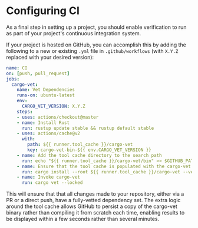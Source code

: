 # Configuring CI

As a final step in setting up a project, you should enable verification to run
as part of your project's continuous integration system.

If your project is hosted on GitHub, you can accomplish this by adding the
following to a new or existing `.yml` file in `.github/workflows` (with `X.Y.Z`
replaced with your desired version):

```yml
name: CI
on: [push, pull_request]
jobs:
  cargo-vet:
    name: Vet Dependencies
    runs-on: ubuntu-latest
    env:
      CARGO_VET_VERSION: X.Y.Z
    steps:
    - uses: actions/checkout@master
    - name: Install Rust
      run: rustup update stable && rustup default stable
    - uses: actions/cache@v2
      with:
        path: ${{ runner.tool_cache }}/cargo-vet
        key: cargo-vet-bin-${{ env.CARGO_VET_VERSION }}
    - name: Add the tool cache directory to the search path
      run: echo "${{ runner.tool_cache }}/cargo-vet/bin" >> $GITHUB_PATH
    - name: Ensure that the tool cache is populated with the cargo-vet binary
      run: cargo install --root ${{ runner.tool_cache }}/cargo-vet --version ${{ env.CARGO_VET_VERSION }} cargo-vet
    - name: Invoke cargo-vet
      run: cargo vet --locked
```

This will ensure that that all changes made to your repository, either via a PR
or a direct push, have a fully-vetted dependency set. The extra logic around the
tool cache allows GitHub to persist a copy of the cargo-vet binary rather than
compiling it from scratch each time, enabling results to be displayed within a
few seconds rather than several minutes.
